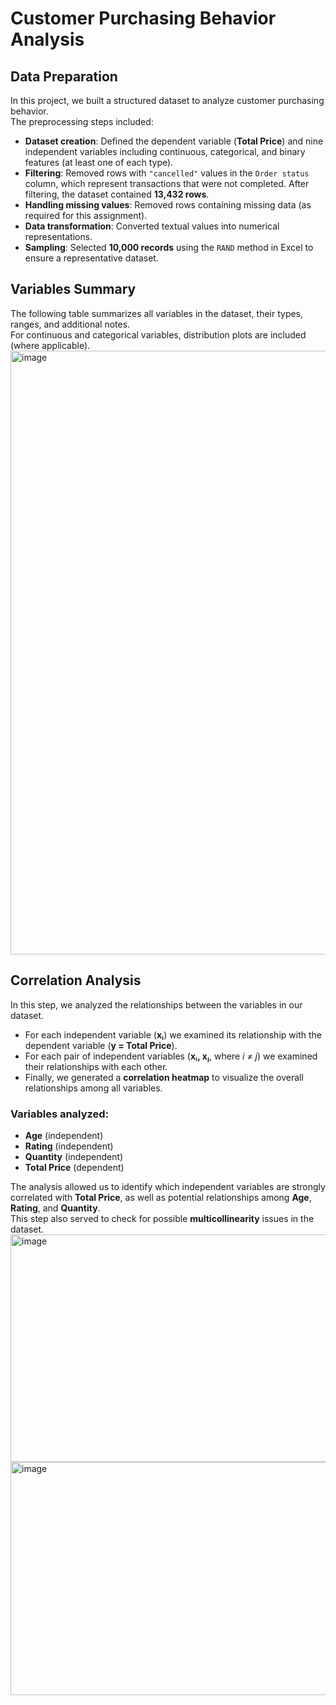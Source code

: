 # Customer Purchasing Behavior Analysis

## Data Preparation

In this project, we built a structured dataset to analyze customer purchasing behavior.  
The preprocessing steps included:

- **Dataset creation**: Defined the dependent variable (**Total Price**) and nine independent variables including continuous, categorical, and binary features (at least one of each type).  
- **Filtering**: Removed rows with `"cancelled"` values in the `Order status` column, which represent transactions that were not completed. After filtering, the dataset contained **13,432 rows**.  
- **Handling missing values**: Removed rows containing missing data (as required for this assignment).  
- **Data transformation**: Converted textual values into numerical representations.  
- **Sampling**: Selected **10,000 records** using the `RAND` method in Excel to ensure a representative dataset.

## Variables Summary

The following table summarizes all variables in the dataset, their types, ranges, and additional notes.  
For continuous and categorical variables, distribution plots are included (where applicable).
<img width="964" height="966" alt="image" src="https://github.com/user-attachments/assets/cec2d979-d54e-4033-9105-01ebafd7c1f3" />

## Correlation Analysis

In this step, we analyzed the relationships between the variables in our dataset.  

- For each independent variable (**xᵢ**) we examined its relationship with the dependent variable (**y = Total Price**).  
- For each pair of independent variables (**xᵢ, xⱼ**, where *i ≠ j*) we examined their relationships with each other.  
- Finally, we generated a **correlation heatmap** to visualize the overall relationships among all variables.  

### Variables analyzed:
- **Age** (independent)  
- **Rating** (independent)  
- **Quantity** (independent)  
- **Total Price** (dependent)  

The analysis allowed us to identify which independent variables are strongly correlated with **Total Price**, as well as potential relationships among **Age**, **Rating**, and **Quantity**.  
This step also served to check for possible **multicollinearity** issues in the dataset.  
<img width="1189" height="364" alt="image" src="https://github.com/user-attachments/assets/8cc824aa-8649-4501-a68e-b71e08165754" />
<img width="771" height="373" alt="image" src="https://github.com/user-attachments/assets/1399f043-88d4-458c-a1ea-ef8918827570" />


